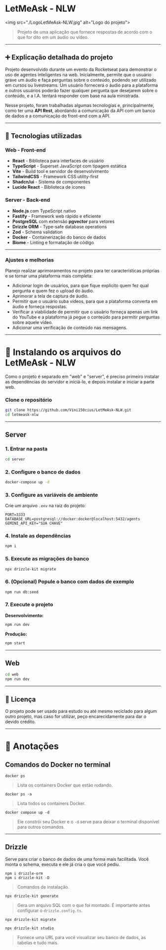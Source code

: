 # LetMeAsk - NLW

\<img src="./LogoLetMeAsk-NLW.jpg" alt="Logo do projeto"\>

> Projeto de uma aplicação que fornece respostas de acordo com o que for dito em um áudio ou vídeo.

-----

## ➕ Explicação detalhada do projeto

Projeto desenvolvido durante um evento da Rocketseat para demonstrar o uso de agentes inteligentes na web. Inicialmente, permite que o usuário grave um áudio e faça perguntas sobre o conteúdo, podendo ser utilizado em cursos ou livestreams. Um usuário fornecerá o áudio para a plataforma e outros usuários poderão fazer qualquer pergunta que desejarem sobre o conteúdo, e a I.A. tentará responder com base na aula ministrada.

Nesse projeto, foram trabalhadas algumas tecnologias e, principalmente, como ter uma **API Rest**, abordando a comunicação da API com um banco de dados e a comunicação do front-end com a API.

-----

## 🔧 Tecnologias utilizadas

### Web - Front-end

  - **React** - Biblioteca para interfaces de usuário
  - **TypeScript** - Superset JavaScript com tipagem estática
  - **Vite** - Build tool e servidor de desenvolvimento
  - **TailwindCSS** - Framework CSS utility-first
  - **Shadcn/ui** - Sistema de componentes
  - **Lucide React** - Biblioteca de ícones

### Server - Back-end

  - **Node.js** com TypeScript nativo
  - **Fastify** - Framework web rápido e eficiente
  - **PostgreSQL** com extensão **pgvector** para vetores
  - **Drizzle ORM** - Type-safe database operations
  - **Zod** - Schema validation
  - **Docker** - Containerização do banco de dados
  - **Biome** - Linting e formatação de código

-----

### Ajustes e melhorias

Planejo realizar aprimoramentos no projeto para ter características próprias e se tornar uma plataforma mais completa:

  - Adicionar login de usuários, para que fique explícito quem fez qual pergunta e quem fez o upload do áudio.
  - Aprimorar a tela de captura de áudio.
  - Permitir que o usuário suba vídeos, para que a plataforma converta em áudio e forneça respostas.
  - Verificar a viabilidade de permitir que o usuário forneça apenas um link do YouTube e a plataforma já pegue o conteúdo para permitir perguntas sobre aquele vídeo.
  - Adicionar uma verificação de conteúdo nas mensagens.

-----

# 🚀 Instalando os arquivos do LetMeAsk - NLW

Como o projeto é separado em "web" e "server", é preciso primeiro instalar as dependências do servidor e iniciá-lo, e depois instalar e iniciar a parte web.

### Clone o repositório

```bash
git clone https://github.com/Vini150cius/LetMeAsk-NLW.git
cd letmeask-nlw
```

-----

## Server

### 1\. Entrar na pasta

```bash
cd server
```

### 2\. Configure o banco de dados

```bash
docker-compose up -d
```

### 3\. Configure as variáveis de ambiente

Crie um arquivo `.env` na raiz do projeto:

```env
PORT=3333
DATABASE_URL=postgresql://docker:docker@localhost:5432/agents
GEMINI_API_KEY="SUA CHAVE"
```

### 4\. Instale as dependências

```bash
npm i
```

### 5\. Execute as migrações do banco

```bash
npx drizzle-kit migrate
```

### 6\. (Opcional) Popule o banco com dados de exemplo

```bash
npm run db:seed
```

### 7\. Execute o projeto

**Desenvolvimento:**

```bash
npm run dev
```

**Produção:**

```bash
npm start
```

-----

## Web

```bash
cd web
npm run dev
```

-----

## 📝 Licença

O projeto pode ser usado para estudo ou até mesmo reciclado para algum outro projeto, mas caso for utilizar, peço encarecidamente para dar o devido crédito.

-----

# 📖 Anotações

## Comandos do Docker no terminal

```shell
docker ps
```

> Lista os containers Docker que estão rodando.

```shell
docker ps -a
```

> Lista todos os containers Docker.

```shell
docker compose up -d
```

> Ele constrói seu Docker e o `-d` serve para deixar o terminal disponível para outros comandos.

-----

## Drizzle

Serve para criar o banco de dados de uma forma mais facilitada. Você monta o schema, executa e ele já cria o que você pediu.

```shell
npm i drizzle-orm
npm i drizzle-kit -D
```

> Comandos de instalação.

```shell
npx drizzle-kit generate
```

> Gera um arquivo SQL com o que foi montado. É importante antes configurar o `drizzle.config.ts`.

```shell
npx drizzle-kit migrate
```

```shell
npx drizzle-kit studio
```

> Fornece uma URL para você visualizar seu banco de dados, as tabelas e tudo mais.